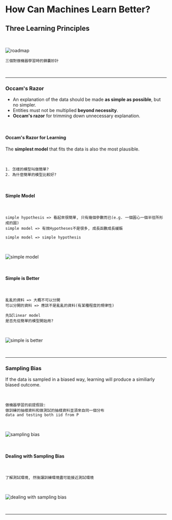 # How Can Machines Learn Better?

## Three Learning Principles

<br />

![roadmap](https://github.com/linda2020130/Notes_ML-Foundations/blob/master/Pictures/Week%2016/roadmap.PNG)

```
三個對做機器學習時的錦囊妙計
```

<br />

***

### Occam's Razor

* An explanation of the data should be made **as simple as possible**, but no simpler.
* Entities must not be multiplied **beyond necessity**.
* **Occam's razor** for trimming down unnecessary explanation.

<br />

#### Occam's Razor for Learning

The **simplest model** that fits the data is also the most plausible.

<br />

```
1. 怎樣的模型叫做簡單?
2. 為什麼簡單的模型比較好?
```

<br />

#### Simple Model

<br />

```
simple hypothesis => 看起來很簡單, 只有幾個參數而已(e.g. 一個圓心一個半徑所形成的圓)
simple model => 有效Hypotheses不是很多, 成長函數成長緩飯

simple model => simple hypothesis
```

<br />

![simple model](https://github.com/linda2020130/Notes_ML-Foundations/blob/master/Pictures/Week%2016/simple%20model.PNG)

<br />

#### Simple is Better

<br />

```
亂亂的資料 => 大概不可以分開
可以分開的資料 => 應該不是亂亂的資料(有某種程度的規律性)

先試linear model
是否先從簡單的模型開始用?
```

<br />

![simple is better](https://github.com/linda2020130/Notes_ML-Foundations/blob/master/Pictures/Week%2016/simple%20is%20better.PNG)

<br />

***

### Sampling Bias

If the data is sampled in a biased way, learning will produce a similiarly biased outcome.

<br />

```
做機器學習的前提假設: 
做訓練的抽樣資料和做測試的抽樣資料並須來自同一個分布
data and testing both iid from P
```

<br />

![sampling bias]()

<br />

#### Dealing with Sampling Bias

<br />

```
了解測試環境, 然後讓訓練環境盡可能接近測試環境
```

<br />

![dealing with sampling bias]()

<br />

***



